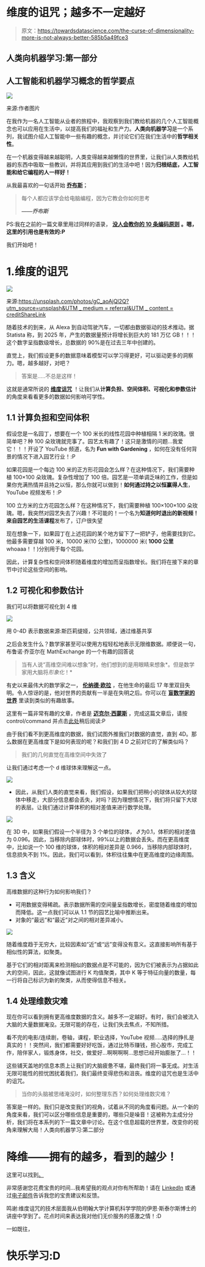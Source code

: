 # 维度的诅咒；越多不一定越好

> 原文：<https://towardsdatascience.com/the-curse-of-dimensionality-more-is-not-always-better-585b5a49fce3>

## 人类向机器学习:第一部分

## 人工智能和机器学习概念的哲学要点

![](img/86352a394607484d176775b016378b2b.png)

来源:作者图片

在我作为一名人工智能从业者的旅程中，我观察到我们教给机器的几个人工智能概念也可以应用在生活中，以提高我们的福祉和生产力。**人类向机器学习**是一个系列，我试图介绍人工智能中一些有趣的概念，并讨论它们在我们生活中的**哲学相关性**。

在一个机器变得越来越聪明，人类变得越来越懒惰的世界里，让我们从人类教给机器的东西中吸取一些教训，并将其应用到我们的生活中吧！因为**归根结底，人工智能和给它编程的人一样好！**

从我最喜欢的一句话开始 [**乔布斯**](https://en.wikipedia.org/wiki/Steve_Jobs)；

> 每个人都应该学会给电脑编程，因为它教会你如何思考
> 
> ***——乔布斯***

PS:我在之前的一篇文章里用过同样的语录， [**没人会教你的 10 条编码原则**](/10-coding-principles-that-no-one-will-teach-you-37d64b5081ef) **。嗯，这里的引用也是有效的:P**

我们开始吧！

# 1.维度的诅咒

![](img/1e1a0ed3fdfc0d1de0e46b623195bf58.png)

来源:[https://unsplash.com/photos/gC_aoAjQl2Q?utm_source=unsplash&UTM _ medium = referral&UTM _ content = creditShareLink](https://unsplash.com/photos/gC_aoAjQl2Q?utm_source=unsplash&utm_medium=referral&utm_content=creditShareLink)

随着技术的到来，从 Alexa 到自动驾驶汽车，一切都由数据驱动的技术推动。据 Statista 称，到 2025 年，产生的数据量预计将增长到巨大的 181 万亿 GB！！！这个数字呈指数级增长，总数据的 90%是在过去三年中创建的。

直觉上，我们假设更多的数据意味着模型可以学习得更好，可以驱动更多的洞察力。嗯，越多越好，对吧？

> 答案是…..不总是这样！

这就是通常所说的 [**维度诅咒**](https://www.quora.com/What-is-the-curse-of-dimensionality) ！让我们从**计算负担、空间体积、可视化和参数估计**的角度来看看更多的数据如何影响可学性。

## 1.1 计算负担和空间体积

假设您是一名园丁，想要在一个 100 米长的线性花园中种植相隔 1 米的玫瑰。很简单吧？种 100 朵玫瑰就完事了。园艺太有趣了！这只是激情的问题…我爱它！！！开设了 YouTube 频道，名为 **Fun with Gardening** ，如何在没有任何背景的情况下进入园艺行业！:P

如果花园是一个每边 100 米的正方形花园会怎么样？在这种情况下，我们需要种植 100×100 朵玫瑰。复杂性增加了 100 倍。园艺是一项单调乏味的工作，但是如果你充满热情并且持之以恒，那么你就可以做到！**如何通过持之以恒赢得人生**，YouTube 视频发布！:P

100 立方米的立方花园怎么样？在这种情况下，我们需要种植 100×100×100 朵玫瑰。嗯，我突然对园艺失去了兴趣！不可能的！一个名为**知道何时退出的新视频！来自园艺的生活课程**发布了，订户很失望

现在想象一下，如果园丁在上述花园的某个地方留下了一把铲子，他需要找到它。他最多需要穿越 100 米，10000 米(10 公里)，1000000 米( **1000 公里** whoaaa！！)分别用于每个花园。

因此，计算复杂性和空间体积随着维度的增加而呈指数增长。我们将在接下来的章节中讨论这些空间的影响。

## 1.2 可视化和参数估计

我们可以将数据可视化到 4 维

![](img/58657ee34f797e666d7562df0fce19fd.png)

用 0-4D 表示数据来源:斯匹莉缇娅，公共领域，通过维基共享

之后会发生什么？数学家甚至可以使用方程轻松地表示无限维数据。顺便说一句，布鲁诺·乔亚尔在 MathExchange 的一个有趣的回答说

> 当有人说“高维空间难以想象”时，他们想到的是用眼睛来想象*。但是数学家用大脑将*形象化*！*

有史以来最伟大的数学家之一， [**伦纳德·欧拉**](https://en.wikipedia.org/wiki/Leonhard_Euler) ，在他生命的最后 17 年里双目失明。令人惊讶的是，他对世界的贡献有一半是在失明之后。你可以在 [**盲数学家的世界**](http://www.ams.org/notices/200210/comm-morin.pdf) 里读到类似的有趣故事。

这里有一篇非常有趣的文章，作者是 [**迈克尔·西蒙斯**](https://medium.com/@michaeldsimmons) ，完成这篇文章后，请按 control/command 并点击[此处](https://medium.com/accelerated-intelligence/these-billionaire-ceos-see-the-world-differently-because-they-see-time-differently-faa2909e8fa2)稍后阅读:P

由于我们看不到更高维度的数据，我们试图外推我们对数据的直觉，直到 4D。那么数据在更高维度下是如何表现的呢？和我们到 4 D 之前对它的了解类似吗？

> 我们的几何直觉在高维空间中失效了

让我们通过考虑一个 d 维球体来理解这一点。

![](img/c467ed0b5909b5b487b4d63837ec5e5d.png)

*   因此，从我们人类的直觉来看，我们假设，如果我们把稍小的球体从较大的球体中移走，大部分信息都会丢失，对吗？因为理想情况下，我们将只留下大球的表层。让我们通过计算体积的相对差值来进行数学处理。

![](img/25e20fc857f9bd77287c0d55d2793aa9.png)

在 3D 中，如果我们假设一个半径为 3 个单位的球体， *𝛿* 为0.1，体积的相对差值为 0.096。因此，当移除内部球体时，99%以上的数据会丢失。而在更高维度中，比如说一个 100 维的球体，体积的相对差异是 0.966，当移除内部球体时，信息损失不到 1%。因此，我们可以看到，体积往往集中在更高维度的边缘周围。

## 1.3 含义

高维数据的这种行为如何影响我们？

*   可用数据变得稀疏。表示数据所需的空间量呈指数增长，密度随着维度的增加而降低。这一点我们可以从 1.1 节的园艺比喻中推断出来。
*   对象的“最远”和“最近”对之间的相对差异减小。

![](img/5110cc1590bc0255a2caf5ca2337e429.png)

随着维度趋于无穷大，比较因素如“近”或“远”变得没有意义。这直接影响所有基于相似性的算法，如聚类。

基于它们的相对距离来检测相似的数据点是不可能的，因为它们被表示为占据如此大的空间，因此，这就像试图进行 K 均值聚类，其中 K 等于特征向量的数量，每一行将自己标识为新的聚类，从而使得信息不相关。

## 1.4 处理维数灾难

现在你可以看到拥有更高维度数据的含义。越多不一定越好。有时，我们会被流入大脑的大量数据淹没。无限可能的存在，让我们失去焦点，不知所措。

看不完的电影/连续剧，卷轴，课程，职业选择，YouTube 视频…..选择的挣扎是真实的！！突然间，我们都需要好好吃饭，通过比特币赚钱，担心股市，完成工作，陪伴家人，锻炼身体，社交，做爱好…啊啊啊啊…思想已经开始膨胀了…！！

这些铺天盖地的信息本质上让我们的大脑疲惫不堪，最终我们将一事无成。对生活无限可能性的担忧困扰着我们，我们最终变得悲伤和沮丧。维度的诅咒也是生活中的诅咒。

> 当你的头脑被思绪淹没时，如何整理东西？如何处理维数灾难？

答案是一样的。我们只是改变我们的视角，试着从不同的角度看问题。从一个新的角度来看，我们可以区分哪些信息是重要的，哪些只是噪音！这被称为主成分分析，我们将在本系列的下一篇文章中讨论。在这个信息超载的世界里，改变你的视角来理解大局！人类向机器学习:第二部分

# 降维——拥有的越多，看到的越少！

这里可以找到[。](https://sreekiranar.medium.com/dimensionality-reduction-the-more-you-have-the-less-you-see-ac9dbc546be6)

非常感谢您花费宝贵的时间…我希望我的观点对你有所帮助！请在 [LinkedIn](https://www.linkedin.com/in/sreekiranar/) 或通过[电子邮件](http://sreekiranar@gmail.com)告诉我您的宝贵建议和反馈。

鸣谢:维度诅咒的技术层面我从伯明翰大学计算机科学学院的伊恩·斯泰尔斯博士的讲座中学到了。花点时间来表达我对他们无价服务的感激之情！:D

一如既往，

# 快乐学习:D